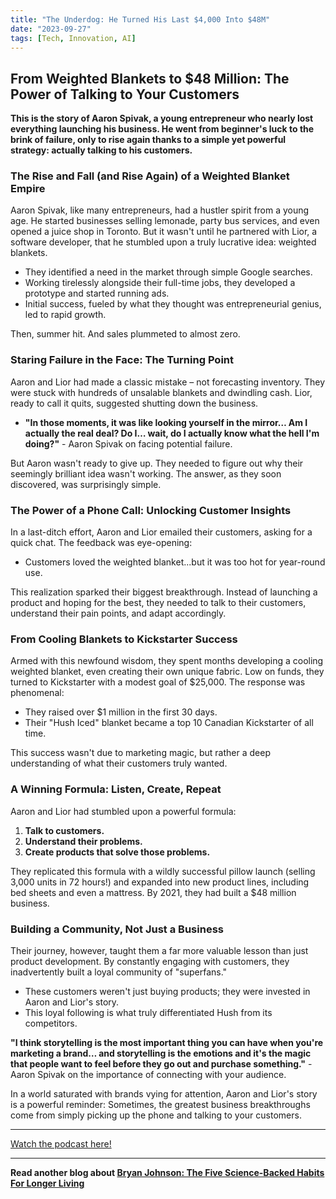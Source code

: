 ```yaml
---
title: "The Underdog: He Turned His Last $4,000 Into $48M"
date: "2023-09-27"
tags: [Tech, Innovation, AI]
---
```


## From Weighted Blankets to $48 Million: The Power of Talking to Your Customers

**This is the story of Aaron Spivak, a young entrepreneur who nearly lost everything launching his business. He went from beginner's luck to the brink of failure, only to rise again thanks to a simple yet powerful strategy: actually talking to his customers.**

### The Rise and Fall (and Rise Again) of a Weighted Blanket Empire

Aaron Spivak, like many entrepreneurs, had a hustler spirit from a young age. He started businesses selling lemonade, party bus services, and even opened a juice shop in Toronto. But it wasn't until he partnered with Lior, a software developer, that he stumbled upon a truly lucrative idea: weighted blankets.

- They identified a need in the market through simple Google searches.
- Working tirelessly alongside their full-time jobs, they developed a prototype and started running ads.
- Initial success, fueled by what they thought was entrepreneurial genius, led to rapid growth.

Then, summer hit. And sales plummeted to almost zero.

### Staring Failure in the Face: The Turning Point

Aaron and Lior had made a classic mistake – not forecasting inventory. They were stuck with hundreds of unsalable blankets and dwindling cash. Lior, ready to call it quits, suggested shutting down the business.

- **"In those moments, it was like looking yourself in the mirror… Am I actually the real deal? Do I… wait, do I actually know what the hell I'm doing?"** - Aaron Spivak on facing potential failure.

But Aaron wasn't ready to give up. They needed to figure out why their seemingly brilliant idea wasn't working. The answer, as they soon discovered, was surprisingly simple.

### The Power of a Phone Call: Unlocking Customer Insights

In a last-ditch effort, Aaron and Lior emailed their customers, asking for a quick chat. The feedback was eye-opening:

- Customers loved the weighted blanket...but it was too hot for year-round use.

This realization sparked their biggest breakthrough. Instead of launching a product and hoping for the best, they needed to talk to their customers, understand their pain points, and adapt accordingly.

### From Cooling Blankets to Kickstarter Success

Armed with this newfound wisdom, they spent months developing a cooling weighted blanket, even creating their own unique fabric. Low on funds, they turned to Kickstarter with a modest goal of $25,000. The response was phenomenal:

- They raised over $1 million in the first 30 days.
- Their "Hush Iced" blanket became a top 10 Canadian Kickstarter of all time.

This success wasn't due to marketing magic, but rather a deep understanding of what their customers truly wanted.

### A Winning Formula: Listen, Create, Repeat

Aaron and Lior had stumbled upon a powerful formula:

1. **Talk to customers.**
2. **Understand their problems.**
3. **Create products that solve those problems.**

They replicated this formula with a wildly successful pillow launch (selling 3,000 units in 72 hours!) and expanded into new product lines, including bed sheets and even a mattress. By 2021, they had built a $48 million business.

### Building a Community, Not Just a Business

Their journey, however, taught them a far more valuable lesson than just product development. By constantly engaging with customers, they inadvertently built a loyal community of "superfans."

- These customers weren't just buying products; they were invested in Aaron and Lior's story.
- This loyal following is what truly differentiated Hush from its competitors.

**"I think storytelling is the most important thing you can have when you're marketing a brand… and storytelling is the emotions and it's the magic that people want to feel before they go out and purchase something."** - Aaron Spivak on the importance of connecting with your audience.

In a world saturated with brands vying for attention, Aaron and Lior's story is a powerful reminder: Sometimes, the greatest business breakthroughs come from simply picking up the phone and talking to your customers.

---

<a href="https://youtube.com/watch?v=IuoscQiQQLg" target="_blank">Watch the podcast here!</a>

---

**Read another blog about [Bryan Johnson: The Five Science-Backed Habits For Longer Living](./20240220-bryanjohnson-theknowledgeprojectpodcast)**
